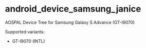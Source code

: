 android_device_samsung_janice
=============================

AOSPAL Device Tree for Samsung Galaxy S Advance (GT-I9070)

Supported variants:
  - GT-I9070 (INTL)
